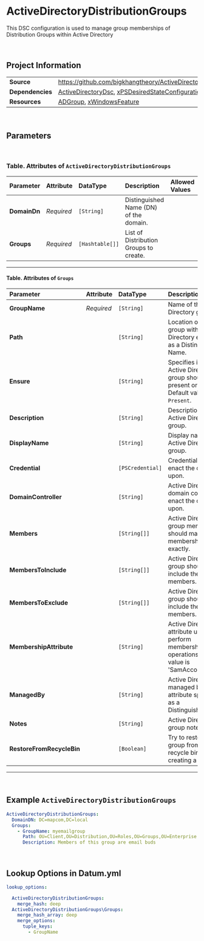 # ActiveDirectoryDistributionGroups

This DSC configuration is used to manage group memberships of Distribution Groups within Active Directory

<br />

## Project Information

|                  |                                                                                                                                        |
| ---------------- | -------------------------------------------------------------------------------------------------------------------------------------- |
| **Source**       | https://github.com/bigkhangtheory/ActiveDirectoryTasks/tree/master/ActiveDirectoryTasks/DscResources/ActiveDirectoryDistributionGroups |
| **Dependencies** | [ActiveDirectoryDsc][ActiveDirectoryDsc], [xPSDesiredStateConfiguration][xPSDesiredStateConfiguration]                                 |
| **Resources**    | [ADGroup][ADGroup], [xWindowsFeature][xWindowsFeature]                                                                                 |

<br />

## Parameters

<br />

### Table. Attributes of `ActiveDirectoryDistributionGroups`

| Parameter    | Attribute  | DataType        | Description                            | Allowed Values |
| :----------- | :--------- | :-------------- | :------------------------------------- | :------------- |
| **DomainDn** | *Required* | `[String]`      | Distinguished Name (DN) of the domain. |                |
| **Groups**   | *Required* | `[Hashtable[]]` | List of Distribution Groups to create. |                |

---

#### Table. Attributes of `Groups`

| Parameter                 | Attribute  | DataType         | Description                                                                                          | Allowed Values                                     |
| :------------------------ | :--------- | :--------------- | :--------------------------------------------------------------------------------------------------- | :------------------------------------------------- |
| **GroupName**             | *Required* | `[String]`       | Name of the Active Directory group.                                                                  |                                                    |
| **Path**                  |            | `[String]`       | Location of the group within Active Directory expressed as a Distinguished Name.                     |                                                    |
| **Ensure**                |            | `[String]`       | Specifies if this Active Directory group should be present or absent. Default value is `Present`.    | `Present`, `Absent`                                |
| **Description**           |            | `[String]`       | Description of the Active Directory group.                                                           |                                                    |
| **DisplayName**           |            | `[String]`       | Display name of the Active Directory group.                                                          |                                                    |
| **Credential**            |            | `[PSCredential]` | Credentials used to enact the change upon.                                                           |                                                    |
| **DomainController**      |            | `[String]`       | Active Directory domain controller to enact the change upon.                                         |                                                    |
| **Members**               |            | `[String[]]`     | Active Directory group membership should match membership exactly.                                   |                                                    |
| **MembersToInclude**      |            | `[String[]]`     | Active Directory group should include these members.                                                 |                                                    |
| **MembersToExclude**      |            | `[String[]]`     | Active Directory group should NOT include these members.                                             |                                                    |
| **MembershipAttribute**   |            | `[String]`       | Active Directory attribute used to perform membership operations. Default value is 'SamAccountName'. | SamAccountName, DistinguishedName, ObjectGUID, SID |
| **ManagedBy**             |            | `[String]`       | Active Directory managed by attribute specified as a DistinguishedName.                              |                                                    |
| **Notes**                 |            | `[String]`       | Active Directory group notes field.                                                                  |                                                    |
| **RestoreFromRecycleBin** |            | `[Boolean]`      | Try to restore the group from the recycle bin before creating a new one.                             |                                                    |

---

<br />

## Example `ActiveDirectoryDistributionGroups`

```yaml
ActiveDirectoryDistributionGroups:
  DomainDN: DC=mapcom,DC=local
  Groups:
    - GroupName: myemailgroup
      Path: OU=Client,OU=Distribution,OU=Roles,OU=Groups,OU=Enterprise
      Description: Members of this group are email buds
```

<br />

## Lookup Options in Datum.yml

```yaml
lookup_options:

  ActiveDirectoryDistributionGroups:
    merge_hash: deep
  ActiveDirectoryDistributionGroups\Groups:
    merge_hash_array: deep
    merge_options:
      tuple_keys:
        - GroupName
```

<br />

[ActiveDirectoryDsc]: https://github.com/dsccommunity/ActiveDirectoryDsc
[xPSDesiredStateConfiguration]: https://github.com/dsccommunity/xPSDesiredStateConfiguration
[ADComputer]: https://github.com/dsccommunity/ActiveDirectoryDsc/wiki/ADComputer
[ADDomain]: https://github.com/dsccommunity/ActiveDirectoryDsc/wiki/ADDomain
[ADDomainController]: https://github.com/dsccommunity/ActiveDirectoryDsc/wiki/ADDomainController
[ADDomainControllerProperties]: https://github.com/dsccommunity/ActiveDirectoryDsc/wiki/ADDomainControllerProperties
[ADDomainDefaultPasswordPolicy]: https://github.com/dsccommunity/ActiveDirectoryDsc/wiki/ADDomainDefaultPasswordPolicy
[ADDomainFunctionalLevel]: https://github.com/dsccommunity/ActiveDirectoryDsc/wiki/ADDomainFunctionalLevel
[ADDomainTrust]: https://github.com/dsccommunity/ActiveDirectoryDsc/wiki/ADDomainTrust
[ADForestFunctionalLevel]: https://github.com/dsccommunity/ActiveDirectoryDsc/wiki/ADForestFunctionalLevel
[ADForestProperties]: https://github.com/dsccommunity/ActiveDirectoryDsc/wiki/ADForestProperties
[ADGroup]: https://github.com/dsccommunity/ActiveDirectoryDsc/wiki/ADGroup
[ADKDSKey]: https://github.com/dsccommunity/ActiveDirectoryDsc/wiki/ADKDSKey
[ADManagedServiceAccount]: https://github.com/dsccommunity/ActiveDirectoryDsc/wiki/ADManagedServiceAccount
[ADObjectEnabledState]: https://github.com/dsccommunity/ActiveDirectoryDsc/wiki/ADObjectEnabledState
[ADObjectPermissionEntry]: https://github.com/dsccommunity/ActiveDirectoryDsc/wiki/ADObjectPermissionEntry
[ADOptionalFeature]: https://github.com/dsccommunity/ActiveDirectoryDsc/wiki/ADOptionalFeature
[ADOrganizationalUnit]: https://github.com/dsccommunity/ActiveDirectoryDsc/wiki/ADOrganizationalUnit
[ADReplicationSite]: https://github.com/dsccommunity/ActiveDirectoryDsc/wiki/ADReplicationSite
[ADReplicationSiteLink]: https://github.com/dsccommunity/ActiveDirectoryDsc/wiki/ADReplicationSiteLink
[ADReplicationSubnet]: https://github.com/dsccommunity/ActiveDirectoryDsc/wiki/ADReplicationSubnet
[ADServicePrincipalName]: https://github.com/dsccommunity/ActiveDirectoryDsc/wiki/ADServicePrincipalName
[ADUser]: https://github.com/dsccommunity/ActiveDirectoryDsc/wiki/ADUser
[WaitForADDomain]: https://github.com/dsccommunity/ActiveDirectoryDsc/wiki/WaitForADDomain
[xWindowsFeature]: https://github.com/dsccommunity/xPSDesiredStateConfiguration